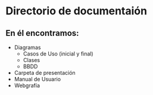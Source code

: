 # Directorio de documentaión

## En él encontramos:

* Diagramas
	* Casos de Uso (inicial y final)
	* Clases
	* BBDD
* Carpeta de presentación
* Manual de Usuario
* Webgrafía

